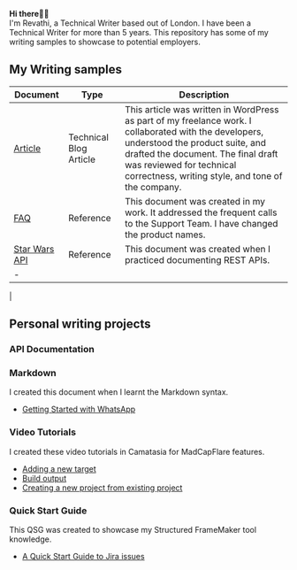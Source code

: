 **Hi there🙌🏾**  
I'm Revathi, a Technical Writer based out of London. I have been a Technical Writer for more than 5 years.
This repository has some of my writing samples to showcase to potential employers.

## My Writing samples 

| Document     | Type                  | Description            |
|--------------|------------------------|------------------------|
|[Article](https://github.com/vrrevi/vrrevi/blob/main/Technical%20articles/Why%20automating%20code%20quality%20is%20an%20ROI%20for%20the%20business.md)       |Technical Blog Article   |This article was written in WordPress as part of my freelance work. I collaborated with the developers, understood the product suite, and drafted the document. The final draft was reviewed for technical correctness, writing style, and tone of the company.|
| [FAQ](https://github.com/vrrevi/vrrevi/blob/main/FAQ/FAQ.md)          | Reference              |This document was created in my work. It addressed the frequent calls to the Support Team. I have changed the product names.|
| [Star Wars API](https://github.com/vrrevi/vrrevi/blob/main/API%20documentation/StarWars%20API.md)  | Reference         | This document was created when I practiced documenting REST APIs.
   - |
|

    

## Personal writing projects
### API Documentation
### Markdown
I created this document when I learnt the Markdown syntax.
- [Getting Started with WhatsApp](https://github.com/vrrevi/vrrevi/blob/main/Markdown/Getting%20Started%20with%20WA.md)
### Video Tutorials
I created these video tutorials in Camatasia for MadCapFlare features.
   - [Adding a new target](https://youtu.be/Oc2oLq0vrHo)
   - [Build output](https://youtu.be/ZX0F39NaI7w)
   - [Creating a new project from existing project](https://youtu.be/aVkntklsqN0)
### Quick Start Guide
This QSG was created to showcase my Structured FrameMaker tool knowledge.
   - [A Quick Start Guide to Jira issues](https://github.com/vrrevi/vrrevi/blob/main/A%20Quick%20Start%20Guide%20to%20Jira%20Issues.pdf)
      
